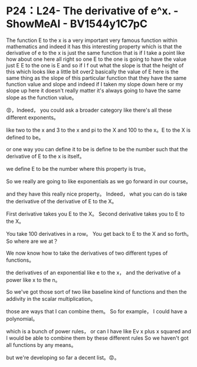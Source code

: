 # P24：L24- The derivative of e^x. - ShowMeAI - BV1544y1C7pC

The function E to the x is a very important very famous function within mathematics and indeed it has this interesting property which is that the derivative of e to the x is just the same function that is if I take a point like how about one here all right so one E to the one is going to have the value just E E to the one is E and so if I f out what the slope is that the height of this which looks like a little bit over2 basically the value of E here is the same thing as the slope of this particular function that they have the same function value and slope and indeed if I taken my slope down here or my slope up here it doesn't really matter it's always going to have the same slope as the function value。

😡，Indeed， you could ask a broader category like there's all these different exponents。

 like two to the x and 3 to the x and pi to the X and 100 to the x。E to the X is defined to be。

 or one way you can define it to be is define to be the number such that the derivative of E to the x is itself。

 we define E to be the number where this property is true。

 So we really are going to like exponentials as we go forward in our course。

 and they have this really nice property。 Indeed， what you can do is take the derivative of the derivative of E to the X。

 First derivative takes you E to the X。 Second derivative takes you to E to the X。

 You take 100 derivatives in a row。 You get back to E to the X and so forth。So where are we at？

We now know how to take the derivatives of two different types of functions。

 the derivatives of an exponential like e to the x， and the derivative of a power like x to the n。

So we've got those sort of two like baseline kind of functions and then the addivity in the scalar multiplication。

 those are ways that I can combine them。 So for example， I could have a polynomial。

 which is a bunch of power rules， or can I have like Ev x plus x squared and I would be able to combine them by these different rules So we haven't got all functions by any means。

 but we're developing so far a decent list。😡。